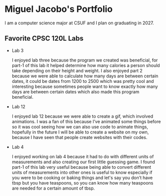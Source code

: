 
# Miguel Jacobo's Portfolio 

I am a computer science major at CSUF and I plan on graduating in 2027.

## Favorite CPSC 120L Labs

* Lab 3 

  I enjoyed lab three because the program we created was beneficial, for part-1 of this lab it helped determine how many calories a person should take depending on their height and weight.  I also enjoyed part 2 because we were able to calculate how many days are between certain dates, it could be dates from 1200 to 2500 which was pretty cool and interesting because sometimes people want to know exactly how many days are between certain dates which also made this program beneficial. 

* Lab 12

  I enjoyed lab 12 because we were able to create a gif, which involved animations. I was a fan of this because I’ve animated some things before so it was cool seeing how we can also use code to animate things, hopefully in the future I will be able to create a website on my own, because I have seen that people create websites with their codes. 

* Lab 4

  I enjoyed working on lab 4 because it had to do with different units of measurements and also creating our first little guessing game. I found part-1 of this lab very useful because being able to convert different units of measurements into other ones is useful to know especially if you were to be cooking or baking things and let's say you don’t have tbsp but you have teaspoons, so you can know how many teaspoons are needed for a certain amount of tbsp. 


